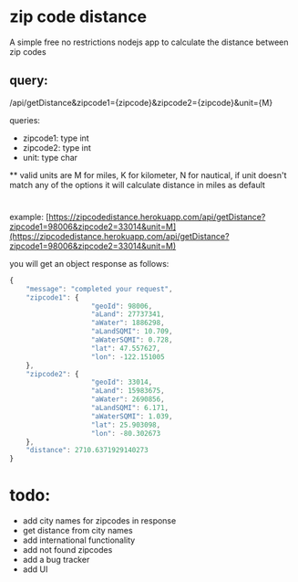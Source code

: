 # zip code distance
A simple free no restrictions nodejs app to calculate the distance between zip codes

## query: 
/api/getDistance&zipcode1={zipcode}&zipcode2={zipcode}&unit={M}

queries:
* zipcode1: type int 
* zipcode2: type int
* unit: type char

** valid units are M for miles, K for kilometer, N for nautical, if unit doesn't match any of the options it will calculate distance in miles as default

# 

example:
[https://zipcodedistance.herokuapp.com/api/getDistance?zipcode1=98006&zipcode2=33014&unit=M](https://zipcodedistance.herokuapp.com/api/getDistance?zipcode1=98006&zipcode2=33014&unit=M)


you will get an object response as follows:
```javascript
{
    "message": "completed your request",
    "zipcode1": {
                    "geoId": 98006,
                    "aLand": 27737341,
                    "aWater": 1886298,
                    "aLandSQMI": 10.709,
                    "aWaterSQMI": 0.728,
                    "lat": 47.557627,
                    "lon": -122.151005
    },
    "zipcode2": {
                    "geoId": 33014,
                    "aLand": 15983675,
                    "aWater": 2690856,
                    "aLandSQMI": 6.171,
                    "aWaterSQMI": 1.039,
                    "lat": 25.903098,
                    "lon": -80.302673
    },
    "distance": 2710.6371929140273
}
```
# 

# todo:
* add city names for zipcodes in response
* get distance from city names
* add international functionality
* add not found zipcodes
* add a bug tracker
* add UI

